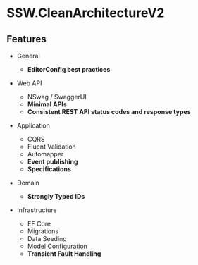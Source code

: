 # SSW.CleanArchitectureV2

## Features

- General
  - **EditorConfig best practices**

- Web API
  - NSwag / SwaggerUI
  - **Minimal APIs**
  - **Consistent REST API status codes and response types**

- Application
  - CQRS
  - Fluent Validation
  - Automapper
  - **Event publishing**
  - **Specifications**

- Domain
  - **Strongly Typed IDs**

- Infrastructure
  - EF Core
  - Migrations
  - Data Seeding
  - Model Configuration
  - **Transient Fault Handling**
